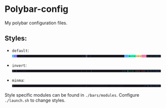 # Polybar-config
My polybar configuration files.

## Styles:
- `default`:
![default](preview/default.png)

- `invert`:
![invert](preview/invert.png)

- `minma`:
![minma](preview/minma.png)

Style specific modules can be found in `./bars/modules`. Configure `./launch.sh` to change styles.